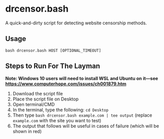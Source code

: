 # drcensor.bash

A quick-and-dirty script for detecting website censorship methods.

## Usage

`bash drcensor.bash HOST [OPTIONAL_TIMEOUT]`

## Steps to Run For The Layman

**Note: Windows 10 users will need to install WSL and Ubuntu on it—see https://www.computerhope.com/issues/ch001879.htm**

1. Download the script file
2. Place the script file on Desktop
3. Open terminal/CMD
4. In the terminal, type the following: `cd Desktop`
5. Then type `bash drcensor.bash example.com | tee output` (replace `example.com` with the site you want to test) 
6. The output that follows will be useful in cases of failure (which will be shown in red)
